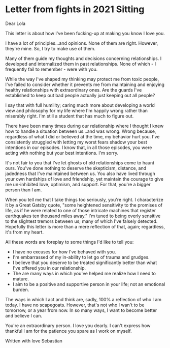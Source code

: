 # Letter from fights in 2021 Sitting

Dear Lola

This letter is about how I've been fucking-up at making you know I love you.

I have a lot of principles...and opinions. None of them are right. However, they're mine. So, I try to make use of them.

Many of them guide my thoughts and decisions concerning relationships. I developed and internalized them in past relationships. None of which - I frequently fail to remember - were with you.

While the way I've shaped my thinking may protect me from toxic people, I've failed to consider whether it prevents me from maintaining and enjoying healthy relationships with extraordinary ones. Are the guards I've established to keep out bad people actually just keeping out all people?

I say that with full humility; caring much more about developing a world view and philosophy for my life where I'm happily wrong rather than miserably right. I'm still a student that has much to figure out.

There have been many times during our relationship where I thought I knew how to handle a situation between us...and was wrong. Wrong because, regardless of what I did or believed at the time, my behavior hurt you. I've consistently struggled with letting my worst fears shadow your best intentions in our episodes. I know that, in all those episodes, you were acting with nothing but your best intentions. I'm sorry.

It's not fair to you that I've let ghosts of old relationships come to haunt ours. You've done nothing to deserve the skepticism, distance, and jadedness that I've maintained between us. You also have lived through your own hardships of love and friendship, yet maintain the courage to give me un-inhibited love, optimism, and support. For that, you're a bigger person than I am.

When you tell me that I take things too seriously, you're right. I characterize it by a Great Gatsby quote, "some heightened sensitivity to the promises of life, as if he were related to one of those intricate machines that register earthquakes ten thousand miles away." I'm tuned to being overly sensitive to the slightest tremors between us; many of which I've falsely detected. Hopefully this letter is more than a mere reflection of that, again; regardless, it's from my heart.

All these words are foreplay to some things I'd like to tell you:

- I have no excuses for how I've behaved with you.
- I'm embarrassed of my in-ability to let go of trauma and grudges.
- I believe that you deserve to be treated significantly better than what I've offered you in our relationship.
- The are many ways in which you've helped me realize how I need to mature.
- I aim to be a positive and supportive person in your life; not an emotional burden.

The ways in which I act and think are, sadly, 100% a reflection of who I am today. I have no scapegoats. However, that's not who I wan't to be tomorrow, or a year from now. In so many ways, I want to become better and believe I can.

You're an extraordinary person. I love you dearly. I can't express how thankful I am for the patience you spare as I work on myself.

Written with love
Sebastian